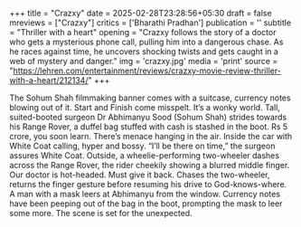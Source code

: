 +++
title = "Crazxy"
date = 2025-02-28T23:28:56+05:30
draft = false
mreviews = ["Crazxy"]
critics = ['Bharathi Pradhan']
publication = ''
subtitle = "Thriller with a heart"
opening = "Crazxy follows the story of a doctor who gets a mysterious phone call, pulling him into a dangerous chase. As he races against time, he uncovers shocking twists and gets caught in a web of mystery and danger."
img = 'crazxy.jpg'
media = 'print'
source = "https://lehren.com/entertainment/reviews/crazxy-movie-review-thriller-with-a-heart/212134/"
+++

The Sohum Shah filmmaking banner comes with a suitcase, currency notes blowing out of it. Start and Finish come misspelt. It’s a wonky world. Tall, suited-booted surgeon Dr Abhimanyu Sood (Sohum Shah) strides towards his Range Rover, a duffel bag stuffed with cash is stashed in the boot. Rs 5 crore, you soon learn. There’s menace hanging in the air. Inside the car with White Coat calling, hyper and bossy. “I’ll be there on time,” the surgeon assures White Coat. Outside, a wheelie-performing two-wheeler dashes across the Range Rover, the rider cheekily showing a blurred middle finger. Our doctor is hot-headed. Must give it back. Chases the two-wheeler, returns the finger gesture before resuming his drive to God-knows-where. A man with a mask leers at Abhimanyu from the window. Currency notes have been peeping out of the bag in the boot, prompting the mask to leer some more. The scene is set for the unexpected.
